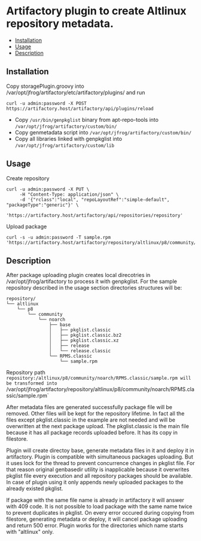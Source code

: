 # Artifactory plugin to create Altlinux repository metadata.

* [Installation](#installation)
* [Usage](#usage)
* [Description](#description)

## Installation

Copy storagePlugin.groovy into /var/opt/jfrog/artifactory/etc/artifactory/plugins/ and run

```
curl -u admin:password -X POST https://artifactory.host/artifactory/api/plugins/reload

```
* Copy `/usr/bin/genpkglist` binary from apt-repo-tools into `/var/opt/jfrog/artifactory/custom/bin/`
* Copy genmetadata script into `/var/opt/jfrog/artifactory/custom/bin/`
* Copy all libraries linked with genpkglist into `/var/opt/jfrog/artifactory/custom/lib`

## Usage

Create repository
```
curl -u admin:password -X PUT \
     -H "Content-Type: application/json" \
     -d '{"rclass":"local", "repoLayoutRef":"simple-default", "packageType":"generic"}' \
     'https://artifactory.host/artifactory/api/repositories/repository'
```
Upload package
```
curl -s -u admin:password -T sample.rpm 'https://artifactory.host/artifactory/repository/altlinux/p8/community/noarch/RPMS.classic/'
```

## Description

After package uploading plugin creates local direcotries in /var/opt/jfrog/artifactory to process it with genpkglist.
For the sample repository described in the usage section directories structures will be:
```
repository/
└── altlinux
    └── p8
        └── community
            └── noarch
                ├── base
                │   ├── pkglist.classic
                │   ├── pkglist.classic.bz2
                │   ├── pkglist.classic.xz
                │   ├── release
                │   └── release.classic
                └── RPMS.classic
                    └── sample.rpm

```
Repository path `repository:/altlinux/p8/community/noarch/RPMS.classic/sample.rpm will be transformed into `/var/opt/jfrog/artifactory/repository/altlinux/p8/community/noarch/RPMS.classic/sample.rpm`

After metadata files are generated successfully package file will be removed. Other files will be kept for the repository lifetime. 
In fact all the files except pkglist.classic in the example are not needed and will be overwritten at the next package upload. 
The pkglist.classic is the main file because it has all package records uploaded before. It has its copy in filestore. 

Plugin will create directoy base, generate metadata files in it and deploy it in artifactory. Plugin is compatible with simultaneous packages uploading. 
But it uses lock for the thread to prevent concurrence changes in pkglist file. 
For that reason original genbasedir utility is inapplicable because it overwrites pkglist file every execution and all repository packages should be available. 
In case of plugin using it only appends newly uploaded packages to the already existed pkglist. 

If package with the same file name is already in artifactory it will answer with 409 code. 
It is not possible to load package with the same name twice to prevent duplicates in pkglist. 
On every error occured during copying from filestore, generating metadata or deploy, it will cancel package uploading and return 500 error. 
Plugin works for the directories which name starts with "altlinux" only.
